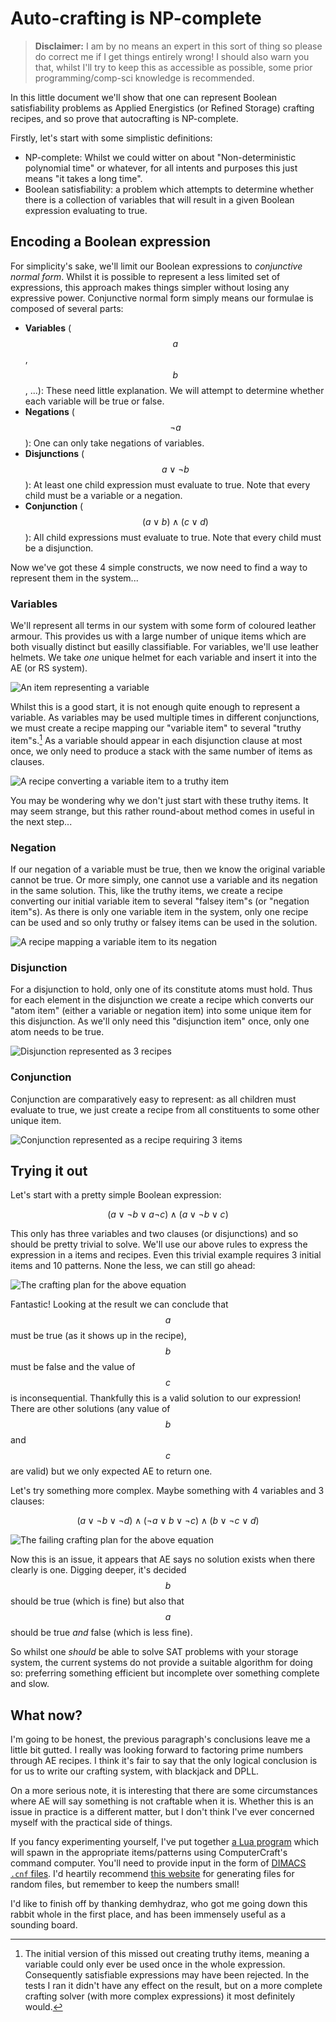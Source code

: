 # Auto-crafting is NP-complete

> **Disclaimer:** I am by no means an expert in this sort of thing so please do correct me if I get things entirely
> wrong! I should also warn you that, whilst I'll try to keep this as accessible as possible, some prior
> programming/comp-sci knowledge is recommended.

In this little document we'll show that one can represent Boolean satisfiability problems as Applied Energistics (or
Refined Storage) crafting recipes, and so prove that autocrafting is NP-complete.

Firstly, let's start with some simplistic definitions:
 - NP-complete: Whilst we could witter on about "Non-deterministic polynomial time" or whatever, for all intents and
   purposes this just means "it takes a long time".
 - Boolean satisfiability: a problem which attempts to determine whether there is a collection of variables that will
   result in a given Boolean expression evaluating to true.

## Encoding a Boolean expression
For simplicity's sake, we'll limit our Boolean expressions to *conjunctive normal form*. Whilst it is possible to
represent a less limited set of expressions, this approach makes things simpler without losing any expressive
power. Conjunctive normal form simply means our formulae is composed of several parts:

 - **Variables** ($$a$$, $$b$$, ...): These need little explanation. We will attempt to determine whether each variable
   will be true or false.
 - **Negations** ($$\neg a$$): One can only take negations of variables.
 - **Disjunctions** ($$a \vee \neg b$$): At least one child expression must evaluate to true. Note that every child must
   be a variable or a negation.
 - **Conjunction** ($$(a \vee b) \wedge (c \vee d)$$): All child expressions must evaluate to true. Note that every
   child must be a disjunction.

Now we've got these 4 simple constructs, we now need to find a way to represent them in the system...

###  Variables
We'll represent all terms in our system with some form of coloured leather armour. This provides us with a large number
of unique items which are both visually distinct but easilly classifiable. For variables, we'll use leather helmets. We
take *one* unique helmet for each variable and insert it into the AE (or RS system).

![An item representing a variable](variable.png "An item representing a variable")

Whilst this is a good start, it is not enough quite enough to represent a variable. As variables may be used multiple
times in different conjunctions, we must create a recipe mapping our "variable item" to several "truthy item"s.[^1] As a
variable should appear in each disjunction clause at most once, we only need to produce a stack with the same number of
items as clauses.

![A recipe converting a variable item to a truthy item](variable-true.png "A recipe converting a variable item to a truthy item")

You may be wondering why we don't just start with these truthy items. It may seem strange, but this rather round-about
method comes in useful in the next step...

### Negation
If our negation of a variable must be true, then we know the original variable cannot be true. Or more simply, one
cannot use a variable and its negation in the same solution. This, like the truthy items, we create a recipe converting
our initial variable item to several "falsey item"s (or "negation item"s). As there is only one variable item in the
system, only one recipe can be used and so only truthy or falsey items can be used in the solution.

![A recipe mapping a variable item to its negation](negation.png "A recipe mapping a variable item to its negation")

### Disjunction
For a disjunction to hold, only one of its constitute atoms must hold. Thus for each element in the disjunction we
create a recipe which converts our "atom item" (either a variable or negation item) into some unique item for this
disjunction. As we'll only need this "disjunction item" once, only one atom needs to be true.

![Disjunction represented as 3 recipes](disjunction.png "Disjunction represented as 3 recipes")

### Conjunction
Conjunction are comparatively easy to represent: as all children must evaluate to true, we just create a recipe from all
constituents to some other unique item.

![Conjunction represented as a recipe requiring 3 items](conjunction.png "Conjunction represented as a recipe requiring 3 items")

## Trying it out
Let's start with a pretty simple Boolean expression:

$$
(a \vee \neg b \vee a \neg c) \wedge (a \vee \neg b \vee c)
$$

This only has three variables and two clauses (or disjunctions) and so should be pretty trivial to solve. We'll use our
above rules to express the expression in a items and recipes. Even this trivial example requires 3 initial items and 10
patterns. None the less, we can still go ahead:

![The crafting plan for the above equation](solve.png "The crafting plan for the above equation")

Fantastic! Looking at the result we can conclude that $$a$$ must be true (as it shows up in the recipe), $$b$$ must be
false and the value of $$c$$ is inconsequential. Thankfully this is a valid solution to our expression! There are other
solutions (any value of $$b$$ and $$c$$ are valid) but we only expected AE to return one.

Let's try something more complex. Maybe something with 4 variables and 3 clauses:

$$
(a \vee \neg b \vee \neg d) \wedge (\neg a \vee b \vee \neg c) \wedge (b \vee \neg c \vee d)
$$

![The failing crafting plan for the above equation](fail.png "The failing crafting plan for the above equation")

Now this is an issue, it appears that AE says no solution exists when there clearly is one. Digging deeper, it's decided
$$b$$ should be true (which is fine) but also that $$a$$ should be true *and* false (which is less fine).

So whilst one *should* be able to solve SAT problems with your storage system, the current systems do not provide a
suitable algorithm for doing so: preferring something efficient but incomplete over something complete and slow.

## What now?
I'm going to be honest, the previous paragraph's conclusions leave me a little bit gutted. I really was looking forward
to factoring prime numbers through AE recipes. I think it's fair to say that the only logical conclusion is for us to
write our crafting system, with blackjack and DPLL.

On a more serious note, it is interesting that there are some circumstances where AE will say something is not craftable
when it is. Whether this is an issue in practice is a different matter, but I don't think I've ever concerned myself
with the practical side of things.

If you fancy experimenting yourself, I've put together [a Lua program][lua_cnf] which will spawn in the appropriate
items/patterns using ComputerCraft's command computer. You'll need to provide input in the form of [DIMACS `.cnf`
files][cnf_files]. I'd heartily recommend [this website](http://toughsat.appspot.com/) for generating files for random
files, but remember to keep the numbers small!

I'd like to finish off by thanking demhydraz, who got me going down this rabbit whole in the first place, and has been
immensely useful as a sounding board.

[lua_cnf]: https://gist.github.com/SquidDev/898a9674e412c851c31552e4ced615a6 "cnf.lua ComputerCraft script"
[cnf_files]: https://www.dwheeler.com/essays/minisat-user-guide.html "The .cnf format explained"

[^1]: The initial version of this missed out creating truthy items, meaning a variable could only ever be used once in
      the whole expression. Consequently satisfiable expressions may have been rejected. In the tests I ran it didn't
      have any effect on the result, but on a more complete crafting solver (with more complex expressions) it most
      definitely would.

<script src="https://cdnjs.cloudflare.com/ajax/libs/mathjax/2.7.0/MathJax.js?config=TeX-AMS-MML_HTMLorMML" type="text/javascript"></script>
